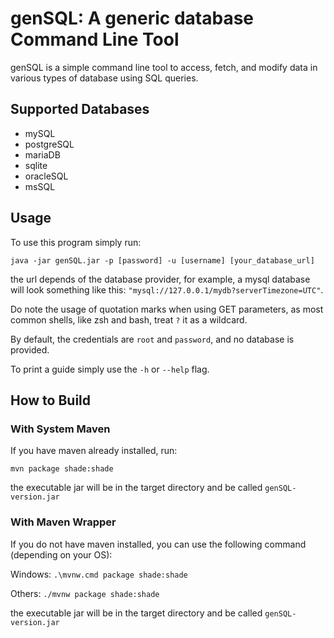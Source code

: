 # genSQL: A generic database Command Line Tool

genSQL is a simple command line tool to access, fetch, and modify data in various types of database using SQL queries.

## Supported Databases

- mySQL
- postgreSQL
- mariaDB
- sqlite
- oracleSQL
- msSQL
## Usage

To use this program simply run:
```
java -jar genSQL.jar -p [password] -u [username] [your_database_url]
```

the url depends of the database provider, for example, a mysql database will look something like this: `"mysql://127.0.0.1/mydb?serverTimezone=UTC"`.

Do note the usage of quotation marks when using GET parameters, as most common shells, like zsh and bash, treat `?` it as a wildcard.

By default, the credentials are `root` and `password`, and no database is provided.

To print a guide simply use the `-h` or `--help` flag.

## How to Build

### With System Maven

If you have maven already installed, run:

```mvn package shade:shade```

the executable jar will be in the target directory and be called `genSQL-version.jar`

### With Maven Wrapper
If you do not have maven installed, you can use the following command (depending on your OS):

Windows: ```.\mvnw.cmd package shade:shade```

Others: ```./mvnw package shade:shade```

the executable jar will be in the target directory and be called `genSQL-version.jar`
